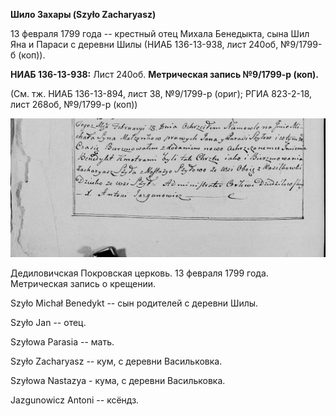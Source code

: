 **Шило Захары (Szyło Zacharyasz)**

13 февраля 1799 года -- крестный отец Михала Бенедыкта, сына Шил Яна и
Параси с деревни Шилы (НИАБ 136-13-938, лист 240об, №9/1799-б (коп)).

**НИАБ 136-13-938:** Лист 240об. **Метрическая запись №9/1799-р (коп).**

(См. тж. НИАБ 136-13-894, лист 38, №9/1799-р (ориг); РГИА 823-2-18, лист
268об, №9/1799-р (коп))

![](./media/45ec98cec5c5bb19163586e2049fe2fa5ab7827d.png)

Дедиловичская Покровская церковь. 13 февраля 1799 года. Метрическая
запись о крещении.

Szyło Michał Benedykt -- сын родителей с деревни Шилы.

Szyło Jan -- отец.

Szyłowa Parasia -- мать.

Szyło Zacharyasz -- кум, с деревни Васильковка.

Szyłowa Nastazya - кума, с деревни Васильковка.

Jazgunowicz Antoni -- ксёндз.
